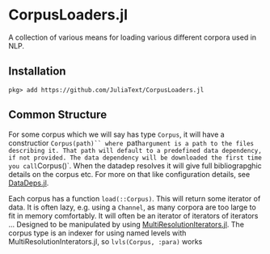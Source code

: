 # CorpusLoaders.jl

A collection of various means for loading various different corpora used in NLP.

## Installation

    pkg> add https://github.com/JuliaText/CorpusLoaders.jl

## Common Structure

For some corpus which we will say has type `Corpus`,
it will have a constructior `Corpus(path)``
where `path` argument is a path to the files describing it.
That path will default to a predefined data dependency, if not provided.
The data dependency will be downloaded the first time you call `Corpus()`.
When the datadep resolves it will give full bibliograpghic details on the corpus etc.
For more on that like configuration details, see [DataDeps.jl](https://github.com/oxinabox/DataDeps.jl).

Each corpus has a function `load(::Corpus)`.
This will return some iterator of data.
It is often lazy, e.g. using a `Channel`,
as many corpora are too large to fit in memory comfortably.
It will often be an iterator of iterators of iterators ...
Designed to be manipulated by using [MultiResolutionIterators.jl](https://github.com/oxinabox/MultiResolutionIterators.jl).
The corpus type is an indexer for using named levels with MultiResolutionInterators.jl,
so `lvls(Corpus, :para)` works
